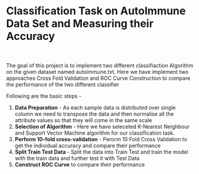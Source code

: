 # Classification Task on AutoImmune Data Set and Measuring their Accuracy
<br>
<br>
The goal of this project is to implement two different classifiaction Algorithm on the given dataset named autoimmune.txt. Here we have implement two approaches Cross Fold Validation and ROC Curve Construction to compare the performance of the two different classifier

Following are the basic steps -
1. <b>Data Preparation</b> - As each sample data is distributed over single column we need to transpose the data and then normalise all the attribute values so that they will come in the same scale
2. <b>Selection of Algorithm</b> - Here we have seleceted K-Nearest Neighbour and Support Vector Machine algorithm for our classification task.
3. <b>Perform 10-fold cross-validation</b> - Perorm 10 Fold Cross Validation to get the individual accuracy and compare their performance
4. <b>Split Train Test Data </b> - Split the data into Train Test and train the model with the train data and further test it with Test Data
5. <b>Construct ROC Curve</b> to compare their performance
